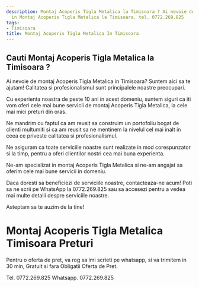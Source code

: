 ```yaml
---
description: Montaj Acoperis Tigla Metalica la Timisoara ? Ai nevoie de un profesionist
  in Montaj Acoperis Tigla Metalica la Timisoara. tel. 0772.269.825
tags:
- Timisoara
title: Montaj Acoperis Tigla Metalica In Timisoara
---
```



## Cauti Montaj Acoperis Tigla Metalica la Timisoara ?

Ai nevoie de montaj Acoperis Tigla Metalica in Timisoara? 
Suntem aici sa te ajutam! Calitatea si profesionalismul sunt principalele noastre preocupari. 

Cu experienta noastra de peste 10 ani in acest domeniu, suntem siguri ca iti vom oferi cele mai bune servicii de montaj Acoperis Tigla Metalica, la cele mai mici preturi din oras. 

Ne mandrim cu faptul ca am reusit sa construim un portofoliu bogat de clienti multumiti si ca am reusit sa ne mentinem la nivelul cel mai inalt in ceea ce priveste calitatea si profesionalismul. 

Ne asiguram ca toate serviciile noastre sunt realizate in mod corespunzator si la timp, pentru a oferi clientilor nostri cea mai buna experienta. 

Ne-am specializat in montaj Acoperis Tigla Metalica si ne-am angajat sa oferim cele mai bune servicii in domeniu. 

Daca doresti sa beneficiezi de serviciile noastre, contacteaza-ne acum! Poti sa ne scrii pe WhatsApp la 0772.269.825 sau sa accesezi <link> pentru a vedea mai multe detalii despre serviciile noastre. 

Asteptam sa te auzim de la tine!

# Montaj Acoperis Tigla Metalica Timisoara Preturi
Pentru o oferta de pret, va rog sa imi scrieti pe whatsapp, si va trimitem in 30 min, Gratuit si fara Obligatii Oferta de Pret.

Tel. 0772.269.825
Whatsapp. 0772.269.825